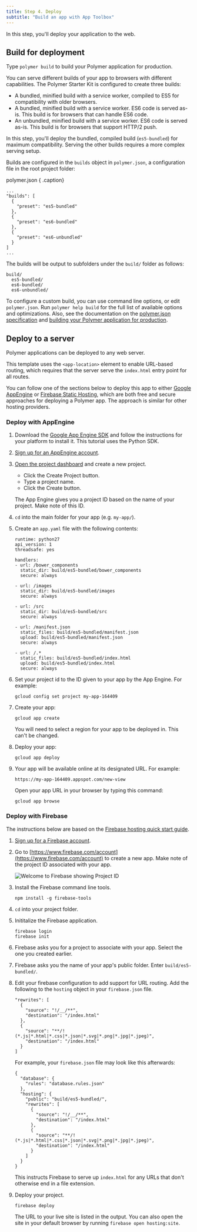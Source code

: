 ```yaml
---
title: Step 4. Deploy
subtitle: "Build an app with App Toolbox"
---
```


<!-- toc -->

In this step, you'll deploy your application to the web.

## Build for deployment

Type `polymer build` to build your Polymer application for production. 

You can serve different builds of your app to browsers with different capabilities. The Polymer Starter Kit is configured to create three builds:

* A bundled, minified build with a service worker, compiled to ES5 for compatibility with older browsers.
* A bundled, minified build with a service worker. ES6 code is served as-is. This build is for browsers that can handle ES6 code.
* An unbundled, minified build with a service worker. ES6 code is served as-is. This build is for browsers that support HTTP/2 push.

In this step, you'll deploy the bundled, compiled build (`es5-bundled`) for maximum compatibility. Serving the other builds requires a more complex serving setup.

Builds are configured in the `builds` object in `polymer.json`, a configuration file in the root project folder:

polymer.json { .caption}
```
...
"builds": [
  {
    "preset": "es5-bundled"
  },
  {
    "preset": "es6-bundled"
  },
  {
    "preset": "es6-unbundled"
  }
]
...
```

The builds will be output to subfolders under the `build/` folder as follows:

    build/
      es5-bundled/
      es6-bundled/
      es6-unbundled/

To configure a custom build, you can use command line options, or edit `polymer.json`. Run `polymer help build` for the full list of available options and optimizations. Also, see the documentation on the [polymer.json specification](https://www.polymer-project.org/2.0/docs/tools/polymer-json) and [building your Polymer application for production](https://www.polymer-project.org/2.0/toolbox/build-for-production).

## Deploy to a server

Polymer applications can be deployed to any web server.

This template uses the `<app-location>` element to enable URL-based routing,
which requires that the server serve the `index.html` entry point for all
routes.

You can follow one of the sections below to deploy this app to either
[Google AppEngine](https://cloud.google.com/appengine) or [Firebase
Static Hosting](https://www.firebase.com/docs/hosting/), which are both free and
secure approaches for deploying a Polymer app.  The approach
is similar for other hosting providers.

### Deploy with AppEngine

1.  Download the [Google App Engine SDK](https://cloud.google.com/appengine/downloads)
and follow the instructions for your platform to install it. This tutorial uses the Python SDK.

1.  [Sign up for an AppEngine account](https://cloud.google.com/appengine).

1.  [Open the project dashboard](https://console.cloud.google.com/iam-admin/projects)
and create a new project.

    * Click the Create Project button.
    * Type a project name.
    * Click the Create button.
    
    The App Engine gives you a project ID based on the name of your project.
    Make note of this ID.

1.  `cd` into the main folder for your app (e.g. `my-app/`).

1. Create an `app.yaml` file with the following contents:

    ```
    runtime: python27
    api_version: 1
    threadsafe: yes

    handlers:
    - url: /bower_components
      static_dir: build/es5-bundled/bower_components
      secure: always

    - url: /images
      static_dir: build/es5-bundled/images
      secure: always

    - url: /src
      static_dir: build/es5-bundled/src
      secure: always

    - url: /manifest.json
      static_files: build/es5-bundled/manifest.json
      upload: build/es5-bundled/manifest.json
      secure: always

    - url: /.*
      static_files: build/es5-bundled/index.html
      upload: build/es5-bundled/index.html
      secure: always
    ```

1. Set your project id to the ID given to your app by the App Engine. For example:
   
       gcloud config set project my-app-164409

1. Create your app:
   
       gcloud app create
     
   You will need to select a region for your app to be deployed in. This can't be changed.

1. Deploy your app:
   
       gcloud app deploy

1. Your app will be available online at its designated URL. For example:
   
       https://my-app-164409.appspot.com/new-view
   
   Open your app URL in your browser by typing this command:
   
       gcloud app browse

### Deploy with Firebase

The instructions below are based on the [Firebase hosting quick start
guide](https://www.firebase.com/docs/hosting/quickstart.html).

1.  [Sign up for a Firebase account](https://www.firebase.com/signup/).

1.  Go to [https://www.firebase.com/account](https://www.firebase.com/account) to create a new app. Make note of the project ID associated with your app.

    ![Welcome to Firebase showing Project ID](/images/2.0/toolbox/welcome-firebase.png)

1.  Install the Firebase command line tools.

        npm install -g firebase-tools

1.  `cd` into your project folder.

1.  Inititalize the Firebase application.

        firebase login
        firebase init

1.  Firebase asks you for a project to associate with your app. Select the one you created earlier.

1.  Firebase asks you the name of your app's public folder. Enter `build/es5-bundled/`.

1.  Edit your firebase configuration to add support for URL routing.  Add
    the following to the `hosting` object in your `firebase.json` file.

    ```
    "rewrites": [
      {
        "source": "!/__/**",
        "destination": "/index.html"
      },
      {
        "source": "**/!(*.js|*.html|*.css|*.json|*.svg|*.png|*.jpg|*.jpeg)",
        "destination": "/index.html"
      }
    ]
    ```

    For example, your `firebase.json` file may look like this afterwards:
	
    ```
    {
      "database": {
        "rules": "database.rules.json"
      },
      "hosting": {
        "public": "build/es5-bundled/",
        "rewrites": [
          {
            "source": "!/__/**",
            "destination": "/index.html"
          },
          {
            "source": "**/!(*.js|*.html|*.css|*.json|*.svg|*.png|*.jpg|*.jpeg)",
            "destination": "/index.html"
          }
        ]
      }
    }
    ```	

    This instructs Firebase to serve up `index.html` for any URLs that don't
    otherwise end in a file extension.

1. Deploy your project.
   
       firebase deploy
   
   The URL to your live site is listed in the output. You can also open
   the site in your default browser by running `firebase open hosting:site`.

